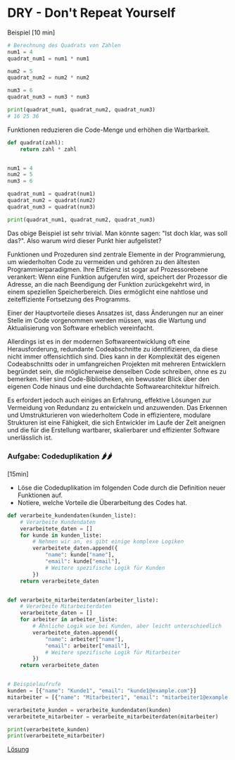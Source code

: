 # DRY - Don't Repeat Yourself
Beispiel
[10 min]
```python
# Berechnung des Quadrats von Zahlen
num1 = 4
quadrat_num1 = num1 * num1

num2 = 5
quadrat_num2 = num2 * num2

num3 = 6
quadrat_num3 = num3 * num3

print(quadrat_num1, quadrat_num2, quadrat_num3)
# 16 25 36
```

Funktionen reduzieren die Code-Menge und erhöhen die Wartbarkeit.

```python
def quadrat(zahl):
    return zahl * zahl


num1 = 4
num2 = 5
num3 = 6

quadrat_num1 = quadrat(num1)
quadrat_num2 = quadrat(num2)
quadrat_num3 = quadrat(num3)

print(quadrat_num1, quadrat_num2, quadrat_num3)
```

Das obige Beispiel ist sehr trivial. Man könnte sagen: "Ist doch klar, was soll das?". Also warum wird dieser Punkt hier
aufgelistet?

Funktionen und Prozeduren sind zentrale Elemente in der Programmierung, um wiederholten Code zu vermeiden und gehören zu
den ältesten Programmierparadigmen. Ihre Effizienz ist sogar auf Prozessorebene verankert: Wenn eine Funktion aufgerufen wird,
speichert der Prozessor die Adresse, an die nach Beendigung der Funktion zurückgekehrt wird, in einem speziellen 
Speicherbereich. Dies ermöglicht eine nahtlose und zeiteffiziente Fortsetzung des Programms.

Einer der Hauptvorteile dieses Ansatzes ist, dass Änderungen nur an einer Stelle im Code vorgenommen werden müssen,
was die Wartung und Aktualisierung von Software erheblich vereinfacht.

Allerdings ist es in der modernen Softwareentwicklung oft eine Herausforderung, 
redundante Codeabschnitte zu identifizieren, da diese nicht immer offensichtlich sind.
Dies kann in der Komplexität des eigenen Codeabschnitts oder in umfangreichen Projekten mit mehreren Entwicklern
begründet sein, die möglicherweise denselben Code schreiben, ohne es zu bemerken. Hier sind Code-Bibliotheken,
ein bewusster Blick über den eigenen Code hinaus und eine durchdachte Softwarearchitektur hilfreich.

Es erfordert jedoch auch einiges an Erfahrung, effektive Lösungen zur Vermeidung von Redundanz zu entwickeln
und anzuwenden. Das Erkennen und Umstrukturieren von wiederholtem Code in effizientere,
modulare Strukturen ist eine Fähigkeit, die sich Entwickler im Laufe der Zeit aneignen und die für die Erstellung
wartbarer, skalierbarer und effizienter Software unerlässlich ist.

### Aufgabe: Codeduplikation 🌶️🌶️
[15min]
* Löse die Codeduplikation im folgenden Code durch die Definition neuer Funktionen auf.
* Notiere, welche Vorteile die Überarbeitung des Codes hat.

```python
def verarbeite_kundendaten(kunden_liste):
    # Verarbeite Kundendaten
    verarbeitete_daten = []
    for kunde in kunden_liste:
        # Nehmen wir an, es gibt einige komplexe Logiken
        verarbeitete_daten.append({
            "name": kunde["name"],
            "email": kunde["email"],
            # Weitere spezifische Logik für Kunden
        })
    return verarbeitete_daten


def verarbeite_mitarbeiterdaten(arbeiter_liste):
    # Verarbeite Mitarbeiterdaten
    verarbeitete_daten = []
    for arbeiter in arbeiter_liste:
        # Ähnliche Logik wie bei Kunden, aber leicht unterschiedlich
        verarbeitete_daten.append({
            "name": arbeiter["name"],
            "email": arbeiter["email"],
            # Weitere spezifische Logik für Mitarbeiter
        })
    return verarbeitete_daten


# Beispielaufrufe
kunden = [{"name": "Kunde1", "email": "kunde1@example.com"}]
mitarbeiter = [{"name": "Mitarbeiter1", "email": "mitarbeiter1@example.com"}]

verarbeitete_kunden = verarbeite_kundendaten(kunden)
verarbeitete_mitarbeiter = verarbeite_mitarbeiterdaten(mitarbeiter)

print(verarbeitete_kunden)
print(verarbeitete_mitarbeiter)
```

[Lösung](solution.md)
